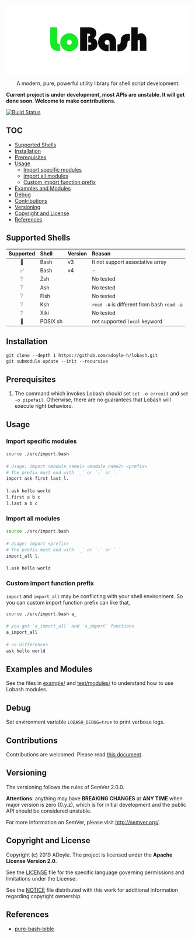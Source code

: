 <p align="center">
  <img alt="Lobash Logo" src="./doc/imgs/lobash.svg">
</p>
<p align="center">
  A modern, pure, powerful utility library for shell script development.
</p>

**Current project is under development, most APIs are unstable. It will get done soon. Welcome to make contributions.**

[![Build Status](https://travis-ci.org/adoyle-h/lobash.svg?branch=master)](https://travis-ci.org/adoyle-h/lobash)

## TOC

<!-- MarkdownTOC GFM -->

- [Supported Shells](#supported-shells)
- [Installation](#installation)
- [Prerequisites](#prerequisites)
- [Usage](#usage)
    - [Import specific modules](#import-specific-modules)
    - [Import all modules](#import-all-modules)
    - [Custom import function prefix](#custom-import-function-prefix)
- [Examples and Modules](#examples-and-modules)
- [Debug](#debug)
- [Contributions](#contributions)
- [Versioning](#versioning)
- [Copyright and License](#copyright-and-license)
- [References](#references)

<!-- /MarkdownTOC -->

## Supported Shells

| Supported | Shell    | Version | Reason                                     |
|:---------:|:---------|:--------|:-------------------------------------------|
|     🚫    | Bash     | v3      | It not support associative array           |
|     ✅    | Bash     | v4      | -                                          |
|     ❔    | Zsh      |         | No tested                                  |
|     ❔    | Ash      |         | No tested                                  |
|     ❔    | Fish     |         | No tested                                  |
|     ❔    | Ksh      |         | `read -A` is different from bash `read -a` |
|     ❔    | Xiki     |         | No tested                                  |
|     🚫    | POSIX sh |         | not supported `local` keyword              |

## Installation

```
git clone --depth 1 https://github.com/adoyle-h/lobash.git
git submodule update --init --recursive
```

## Prerequisites

1. The command which invokes Lobash should set `set -o errexit` and `set -o pipefail`. Otherwise, there are no guarantees that Lobash will execute right behaviors.


## Usage

### Import specific modules

```sh
source ./src/import.bash

# Usage: import <module_name1> <module_name2> <prefix>
# The prefix must end with `_` or `-` or `.`
import ask first last l.

l.ask hello world
l.first a b c
l.last a b c
```

### Import all modules

```sh
source ./src/import.bash

# Usage: import <prefix>
# The prefix must end with `_` or `-` or `.`
import_all l.

l.ask hello world
```

### Custom import function prefix

`import` and `import_all` may be conflicting with your shell environment.
So you can custom import function prefix can like that,

```sh
source ./src/import.bash a_

# you get `a_import_all` and `a_import` functions
a_import_all

# no differences
ask hello world
```

## Examples and Modules

See the files in [example/](./example) and [test/modules/](./test/modules) to understand how to use Lobash modules.

## Debug

Set environment variable `LOBASH_DEBUG=true` to print verbose logs.

## Contributions

Contributions are welcomed. Please read [this document](./doc/contribution.md).

## Versioning

The versioning follows the rules of SemVer 2.0.0.

**Attentions**: anything may have **BREAKING CHANGES** at **ANY TIME** when major version is zero (0.y.z), which is for initial development and the public API should be considered unstable.

For more information on SemVer, please visit http://semver.org/.


## Copyright and License

Copyright (c) 2019 ADoyle. The project is licensed under the **Apache License Version 2.0**.

See the [LICENSE][] file for the specific language governing permissions and limitations under the License.

See the [NOTICE][] file distributed with this work for additional information regarding copyright ownership.

## References

- [pure-bash-bible](https://github.com/dylanaraps/pure-bash-bible)

<!-- Links -->

[LICENSE]: ./LICENSE
[NOTICE]: ./NOTICE
